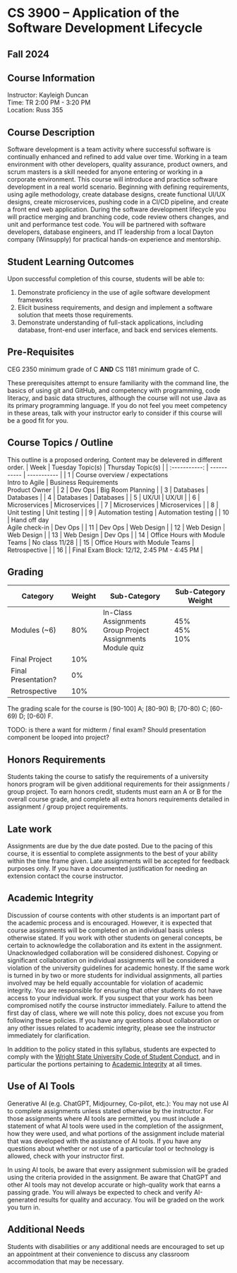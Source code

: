 # CS 3900 – Application of the Software Development Lifecycle
## Fall 2024

## Course Information
Instructor: Kayleigh Duncan  
Time: TR 2:00 PM - 3:20 PM  
Location: Russ 355  

## Course Description
Software development is a team activity where successful software is continually enhanced and refined to add value over time. Working in a team environment with other developers, quality assurance, product owners, and scrum masters is a skill needed for anyone entering or working in a corporate environment. This course will introduce and practice software development in a real world scenario. Beginning with defining requirements, using agile methodology, create database designs, create functional UI/UX designs, create microservices, pushing code in a CI/CD pipeline, and create a front end web application. During the software development lifecycle you will practice merging and branching code, code review others changes, and unit and performance test code. You will be partnered with software developers, database engineers, and IT leadership from a local Dayton company (Winsupply) for practical hands-on experience and mentorship.

## Student Learning Outcomes 
Upon successful completion of this course, students will be able to:	
1. Demonstrate proficiency in the use of agile software development frameworks
2. Elicit business requirements, and design and implement a software solution that meets those requirements.
3. Demonstrate understanding of full-stack applications, including database, front-end user interface, and back end services elements.

## Pre-Requisites

CEG 2350 minimum grade of C **AND** CS 1181 minimum grade of C.

These prerequisites attempt to ensure familiarity with the command line, the basics of using git and GitHub, and competency with programming, code literacy, and basic data structures, although the course will not use Java as its primary programming language.  If you do not feel you meet competency in these areas, talk with your instructor early to consider if this course will be a good fit for you.

## Course Topics / Outline
This outline is a proposed ordering.  Content may be delevered in different order.
| Week    | Tuesday Topic(s)   | Thursday Topic(s) |
| :-----------:  | ----------- | ----------- |
| 1      | Course overview / expectations <br> Intro to Agile | Business Requirements <br> Product Owner |
| 2      | Dev Ops    | Big Room Planning |
| 3      | Databases  | Databases     |
| 4      | Databases  | Databases     |
| 5      | UX/UI      | UX/UI     |
| 6      | Microservices | Microservices |
| 7      | Microservices | Microservices |
| 8      | Unit testing  | Unit testing  |
| 9      | Automation testing | Automation testing  |
| 10     | Hand off day <br> Agile check-in   | Dev Ops    |
| 11     | Dev Ops     | Web Design     |
| 12     | Web Design  | Web Design     |
| 13     | Web Design  | Dev Ops     |
| 14     | Office Hours with Module Teams |  No class 11/28  |
| 15     | Office Hours with Module Teams |  Retrospective   |
| 16     | | Final Exam Block: 12/12, 2:45 PM - 4:45 PM   |

## Grading

| Category   | Weight | Sub-Category   | Sub-Category Weight |
|------------|--------|----------------|---------------------|
| Modules (~6) | 80% | In-Class Assignments <br> Group Project Assignments <br> Module quiz  | 45% <br> 45% <br> 10%  |
| Final Project  | 10%  |   |  |
| Final Presentation?  | 0%  |  |   |
| Retrospective  | 10%  |   |  |

The grading scale for the course is [90-100] A; [80-90) B; [70-80) C; [60-69) D; [0-60) F. 

TODO: is there a want for midterm / final exam?  Should presentation component be looped into project?

## Honors Requirements

Students taking the course to satisfy the requirements of a university honors program will be given additional requirements for their assignments / group project.  To earn honors credit, students must earn an A or B for the overall course grade, and complete all extra honors requirements detailed in assignment / group project requirements. 

## Late work

Assignments are due by the due date posted.  Due to the pacing of this course, it is essential to complete assignments to the best of your ability within the time frame given. Late assignments will be accepted for feedback purposes only.  If you have a documented justification for needing an extension contact the course instructor.

## Academic Integrity

Discussion of course contents with other students is an important part of the academic process and is encouraged. However, it is expected that course assignments will be completed on an individual basis unless otherwise stated. If you work with other students on general concepts, be certain to acknowledge the collaboration and its extent in the assignment. Unacknowledged collaboration will be considered dishonest. Copying or significant collaboration on individual assignments will be considered a violation of the university guidelines for academic honesty. If the same work is turned in by two or more students for individual assignments, all parties involved may be held equally accountable for violation of academic integrity. You are responsible for ensuring that other students do not have access to your individual work.  If you suspect that your work has been compromised notify the course instructor immediately. Failure to attend the first day of class, where we will note this policy, does not excuse you from following these policies. If you have any questions about collaboration or any other issues related to academic integrity, please see the instructor immediately for clarification. 

In addition to the policy stated in this syllabus, students are expected to comply with the [Wright State University Code of Student Conduct](http://www.wright.edu/students/judicial/conduct.html), and in particular the portions pertaining to [Academic Integrity](http://www.wright.edu/students/judicial/integrity.html) at all times.

## Use of AI Tools

Generative AI (e.g. ChatGPT, Midjourney, Co-pilot, etc.): You may not use AI to complete assignments unless stated otherwise by the instructor.  For those assignments where AI tools are permitted, you must include a statement of what AI tools were used in the completion of the assignment, how they were used, and what portions of the assignment include material that was developed with the assistance of AI tools.  If you have any questions about whether or not use of a particular tool or technology is allowed, check with your instructor first. 

In using AI tools, be aware that every assignment submission will be graded using the criteria provided in the assignment. Be aware that ChatGPT and other AI tools may not develop accurate or high-quality work that earns a passing grade. You will always be expected to check and verify AI-generated results for quality and accuracy. You will be graded on the work you turn in.

## Additional Needs

Students with disabilities or any additional needs are encouraged to set up an appointment at their convenience to discuss any classroom accommodation that may be necessary.




